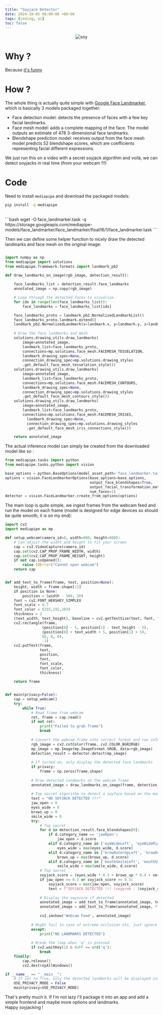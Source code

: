 ```yaml
---
title: "Soyjack Detector"
date: 2024-10-05 08:00:00 +00:00
tags: [coding, ai]
toc: false
---
```


<figure style="text-align: center;">
  <img src="/assets/img/soyjack/soy_detected.png" alt="soy">
</figure>

# Why ? 

Because <a href="https://x.com/yacineMTB/status/1841954975745757687">it's funny</a>

# How ?

The whole thing is actually quite simple with <a href="https://ai.google.dev/edge/mediapipe/solutions/vision/face_landmarker">Google Face Landmarker</a>, which is basically 3 models packaged together: 
- Face detection model: detects the presence of faces with a few key facial landmarks.
- Face mesh model: adds a complete mapping of the face. The model outputs an estimate of 478 3-dimensional face landmarks.
- Blendshape prediction model: receives output from the face mesh model predicts 52 blendshape scores, which are coefficients representing facial different expressions.

We just run this on a video with a secret soyjack algorithm and voilà, we can detect soyjacks in real time (from your webcam !!!)

# Code

Need to install `mediapipe` and download the packaged models:

```bash
pip install -q mediapipe
```
<br>
```bash
wget -O face_landmarker.task -q https://storage.googleapis.com/mediapipe-models/face_landmarker/face_landmarker/float16/1/face_landmarker.task
```

Then we can define some helper function to nicely draw the detected landmarks and face mesh on the original image:

```python

import numpy as np
from mediapipe import solutions
from mediapipe.framework.formats import landmark_pb2

def draw_landmarks_on_image(rgb_image, detection_result):
    
    face_landmarks_list = detection_result.face_landmarks
    annotated_image = np.copy(rgb_image)

    # Loop through the detected faces to visualize.
    for idx in range(len(face_landmarks_list)):
        face_landmarks = face_landmarks_list[idx]

    face_landmarks_proto = landmark_pb2.NormalizedLandmarkList()
    face_landmarks_proto.landmark.extend([
    landmark_pb2.NormalizedLandmark(x=landmark.x, y=landmark.y, z=landmark.z) for landmark in face_landmarks])
    
    # Draw the face landmarks and mesh
    solutions.drawing_utils.draw_landmarks(
        image=annotated_image,
        landmark_list=face_landmarks_proto,
        connections=mp.solutions.face_mesh.FACEMESH_TESSELATION,
        landmark_drawing_spec=None,
        connection_drawing_spec=mp.solutions.drawing_styles
        .get_default_face_mesh_tesselation_style())
    solutions.drawing_utils.draw_landmarks(
        image=annotated_image,
        landmark_list=face_landmarks_proto,
        connections=mp.solutions.face_mesh.FACEMESH_CONTOURS,
        landmark_drawing_spec=None,
        connection_drawing_spec=mp.solutions.drawing_styles
        .get_default_face_mesh_contours_style())
    solutions.drawing_utils.draw_landmarks(
        image=annotated_image,
        landmark_list=face_landmarks_proto,
        connections=mp.solutions.face_mesh.FACEMESH_IRISES,
          landmark_drawing_spec=None,
          connection_drawing_spec=mp.solutions.drawing_styles
          .get_default_face_mesh_iris_connections_style())

    return annotated_image
```

The actual inference model can simply be created from the downloaded model like so : 

```python
from mediapipe.tasks import python
from mediapipe.tasks.python import vision

base_options = python.BaseOptions(model_asset_path='face_landmarker.task')
options = vision.FaceLandmarkerOptions(base_options=base_options,
                                       output_face_blendshapes=True,
                                       output_facial_transformation_matrixes=True,
                                       num_faces=1)
detector = vision.FaceLandmarker.create_from_options(options)
```
The main loop is quite simple, we ingest frames from the webcam feed and run the model on each frame (model is designed for edge devices so should be quite smooth, it is on my end):

```python
import cv2
import mediapipe as mp

def setup_webcam(camera_id=0, width=800, height=800):
    # Can adjust the width and height to fit your screen
    cap = cv2.VideoCapture(camera_id)
    cap.set(cv2.CAP_PROP_FRAME_WIDTH, width)
    cap.set(cv2.CAP_PROP_FRAME_HEIGHT, height)
    if not cap.isOpened():
        raise IOError("Cannot open webcam")
    return cap


def add_text_to_frame(frame, text, position=None):
    height, width = frame.shape[:2]
    if position is None:
        position = (width - 500, 30)
    font = cv2.FONT_HERSHEY_SIMPLEX
    font_scale = 0.7
    font_color = (255,192,203)
    thickness = 2
    (text_width, text_height), baseline = cv2.getTextSize(text, font, font_scale, thickness)
    cv2.rectangle(frame, 
                 (position[0] - 5, position[1] - text_height - 5),
                 (position[0] + text_width + 5, position[1] + 5),
                 (0, 0, 0),
                 -1)
    cv2.putText(frame,
                text,
                position,
                font,
                font_scale,
                font_color,
                thickness)
    
    return frame


def main(privacy=False):
    cap = setup_webcam()
    try:
        while True:
            # Read frame from webcam
            ret, frame = cap.read()
            if not ret:
                print("Failed to grab frame")
                break
                
            # Convert the webcam frame into correct format and run inference
            rgb_image = cv2.cvtColor(frame, cv2.COLOR_BGR2RGB)
            mp_image = mp.Image(mp.ImageFormat.SRGB, data=rgb_image)
            detection_result = detector.detect(mp_image)
            
            # If turned on, only display the detected face landmarks
            if privacy:
                frame = np.zeros(frame.shape)
            
            # Draw detected landmarks on the webcam frame
            annotated_image = draw_landmarks_on_image(frame, detection_result)
            
            # Top secret algorithm to detect a soyface based on the model outputs
            text = "NO SOYJACK DETECTED !!!"
            jaw_open = 0
            eyes_wide = 0
            brows_up = 0
            smile_wide = 0
            try:
                # Top secret
                for d in detection_result.face_blendshapes[0]:
                    if d.category_name == 'jawOpen':
                        jaw_open = d.score
                    elif d.category_name in ['eyeWideLeft', 'eyeWideRight']:
                        eyes_wide = max(eyes_wide, d.score)
                    elif d.category_name in ['browOuterUpLeft', 'browOuterUpRight']:
                        brows_up = max(brows_up, d.score)
                    elif d.category_name in ['mouthSmileLeft', 'mouthSmileRight']:
                        smile_wide = max(smile_wide, d.score)
                # Top secret
                soyjack_score = (eyes_wide * 0.3 + brows_up * 0.4 + smile_wide * 0.3)
                if jaw_open >= 0.5 or soyjack_score >= 0.5:
                    soyjack_score = max(jaw_open, soyjack_score)
                    text = f"SOYJACK DETECTED !!! (soyprob : {soyjack_score:.2%})"
                
                # Display the soyscore if detected
                annotated_image = add_text_to_frame(annotated_image, text)
                annotated_image = add_text_to_frame(annotated_image, f"PRIVACY MODE : {privacy}", position=(annotated_image.shape[1] - 250,
                                                                                                            annotated_image.shape[0] - 50))
                cv2.imshow('Webcam Feed', annotated_image)
            
            # Might fail in case of extreme occlusion etc, just ignore the frame
            except:
                print("NO LANDMARKS DETECTED")
            
            # Break the loop when 'q' is pressed
            if cv2.waitKey(1) & 0xFF == ord('q'):
                break          
    finally:
        cap.release()
        cv2.destroyAllWindows()

if __name__ == "__main__":
    # If set to True, only the detected landmarks will be displayed instead of the entire webcam feed 
    USE_PRIVACY_MODE = False
    main(privacy=USE_PRIVACY_MODE)
```

That's pretty much it. If I'm not lazy I'll package it into an app and add a simple frontend and maybe more options and landmarks. 
<br>
Happy soyjacking !
